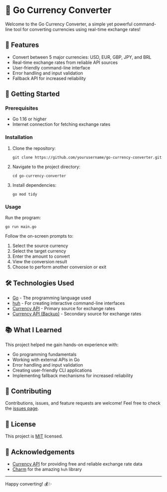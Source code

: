 # 💱 Go Currency Converter

Welcome to the Go Currency Converter, a simple yet powerful command-line tool for converting currencies using real-time exchange rates!

## 🌟 Features

- Convert between 5 major currencies: USD, EUR, GBP, JPY, and BRL
- Real-time exchange rates from reliable API sources
- User-friendly command-line interface
- Error handling and input validation
- Fallback API for increased reliability

## 🚀 Getting Started

### Prerequisites

- Go 1.16 or higher
- Internet connection for fetching exchange rates

### Installation

1. Clone the repository:
   ```
   git clone https://github.com/yourusername/go-currency-converter.git
   ```

2. Navigate to the project directory:
   ```
   cd go-currency-converter
   ```

3. Install dependencies:
   ```
   go mod tidy
   ```

### Usage

Run the program:
```
go run main.go
```


Follow the on-screen prompts to:
1. Select the source currency
2. Select the target currency
3. Enter the amount to convert
4. View the conversion result
5. Choose to perform another conversion or exit

## 🛠️ Technologies Used

- [Go](https://golang.org/) - The programming language used
- [huh](https://github.com/charmbracelet/huh) - For creating interactive command-line interfaces
- [Currency API](https://github.com/fawazahmed0/currency-api) - Primary source for exchange rates
- [Currency API (Backup)](https://currency-api.pages.dev/) - Secondary source for exchange rates

## 📚 What I Learned

This project helped me gain hands-on experience with:

- Go programming fundamentals
- Working with external APIs in Go
- Error handling and input validation
- Creating user-friendly CLI applications
- Implementing fallback mechanisms for increased reliability

## 🤝 Contributing

Contributions, issues, and feature requests are welcome! Feel free to check the [issues page](https://github.com/yourusername/go-currency-converter/issues).

## 📝 License

This project is [MIT](https://choosealicense.com/licenses/mit/) licensed.

## 🙏 Acknowledgements

- [Currency API](https://github.com/fawazahmed0/currency-api) for providing free and reliable exchange rate data
- [Charm](https://charm.sh/) for the amazing `huh` library

---

Happy converting! 💰✨
